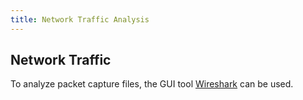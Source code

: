 ```yaml
---
title: Network Traffic Analysis
---
```


## Network Traffic
To analyze packet capture files, the GUI tool [Wireshark](https://www.wireshark.org/) can be used.
